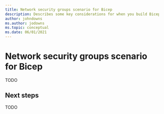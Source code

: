 ```yaml
---
title: Network security groups scenario for Bicep
description: Describes some key considerations for when you build Bicep code to manage your network security groups.
author: johndowns
ms.author: jodowns
ms.topic: conceptual
ms.date: 06/01/2021
---
```

# Network security groups scenario for Bicep

TODO

## Next steps

TODO